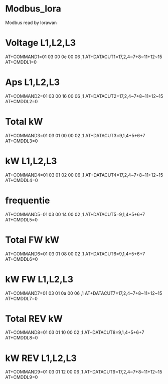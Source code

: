 # Modbus_lora
Modbus read by lorawan
# Voltage L1,L2,L3
AT+COMMAND1=01 03 00 0e 00 06 ,1     AT+DATACUT1=17,2,4~7+8~11+12~15     AT+CMDDL1=0
# Aps L1,L2,L3
AT+COMMAND2=01 03 00 16 00 06 ,1     AT+DATACUT2=17,2,4~7+8~11+12~15     AT+CMDDL2=0
# Total kW
AT+COMMAND3=01 03 01 00 00 02 ,1     AT+DATACUT3=9,1,4+5+6+7     AT+CMDDL3=0
# kW L1,L2,L3
AT+COMMAND4=01 03 01 02 00 06 ,1     AT+DATACUT4=17,2,4~7+8~11+12~15     AT+CMDDL4=0
# frequentie
AT+COMMAND5=01 03 00 14 00 02 ,1     AT+DATACUT5=9,1,4+5+6+7     AT+CMDDL5=0
# Total FW kW
AT+COMMAND6=01 03 01 08 00 02 ,1     AT+DATACUT6=9,1,4+5+6+7     AT+CMDDL6=0
# kW FW L1,L2,L3
AT+COMMAND7=01 03 01 0a 00 06 ,1     AT+DATACUT7=17,2,4~7+8~11+12~15     AT+CMDDL7=0
# Total REV kW
AT+COMMAND8=01 03 01 10 00 02 ,1     AT+DATACUT8=9,1,4+5+6+7     AT+CMDDL8=0
# kW REV L1,L2,L3
AT+COMMAND9=01 03 01 12 00 06 ,1     AT+DATACUT9=17,2,4~7+8~11+12~15     AT+CMDDL9=0
